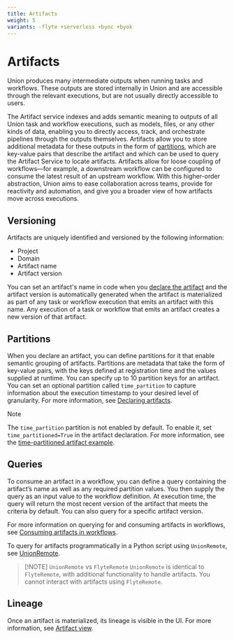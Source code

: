 ```yaml
---
title: Artifacts
weight: 5
variants: -flyte +serverless +byoc +byok
---
```


# Artifacts

Union produces many intermediate outputs when running tasks and workflows. These outputs are stored internally in Union and are accessible through the relevant executions, but are not usually directly accessible to users.

The Artifact service indexes and adds semantic meaning to outputs of all Union task and workflow executions, such as models, files, or any other kinds of data, enabling you to directly access, track, and orchestrate pipelines through the outputs themselves. Artifacts allow you to store additional metadata for these outputs in the form of [partitions](#partitions), which are key-value pairs that describe the artifact and which can be used to query the Artifact Service to locate artifacts. Artifacts allow for loose coupling of workflows—for example, a downstream workflow can be configured to consume the latest result of an upstream workflow. With this higher-order abstraction, Union aims to ease collaboration across teams, provide for reactivity and automation, and give you a broader view of how artifacts move across executions.

## Versioning

Artifacts are uniquely identified and versioned by the following information:

* Project
* Domain
* Artifact name
* Artifact version

You can set an artifact's name in code when you [declare the artifact](./declaring-artifacts.md) and the artifact version is automatically generated when the artifact is materialized as part of any task or workflow execution that emits an artifact with this name. Any execution of a task or workflow that emits an artifact creates a new version of that artifact.

## Partitions

When you declare an artifact, you can define partitions for it that enable semantic grouping of artifacts. Partitions are metadata that take the form of key-value pairs, with the keys defined at registration time and the values supplied at runtime. You can specify up to 10 partition keys for an artifact. You can set an optional partition called `time_partition` to capture information about the execution timestamp to your desired level of granularity. For more information, see [Declaring artifacts](./declaring-artifacts.md).

> [!NOTE]
> The `time_partition` partition is not enabled by default. To enable it, set `time_partitioned=True` in the artifact declaration.
> For more information, see the [time-partitioned artifact example](./declaring-artifacts.md#time-partitioned-artifact).

## Queries

To consume an artifact in a workflow, you can define a query containing the artifact’s name as well as any required partition values. You then supply the query as an input value to the workflow definition. At execution time, the query will return the most recent version of the artifact that meets the criteria by default. You can also query for a specific artifact version.

For more information on querying for and consuming artifacts in workflows, see [Consuming artifacts in workflows](./consuming-artifacts-in-workflows.md).

To query for artifacts programmatically in a Python script using `UnionRemote`, see [UnionRemote](../../../api-reference/union-sdk/union-remote/_index.md).

> [!NOTE] `UnionRemote` vs `FlyteRemote`
> `UnionRemote` is identical to `FlyteRemote`, with additional functionality to handle artifacts.
> You cannot interact with artifacts using `FlyteRemote`.

## Lineage

Once an artifact is materialized, its lineage is visible in the UI. For more information, see [Artifact view](./viewing-artifacts.md).
